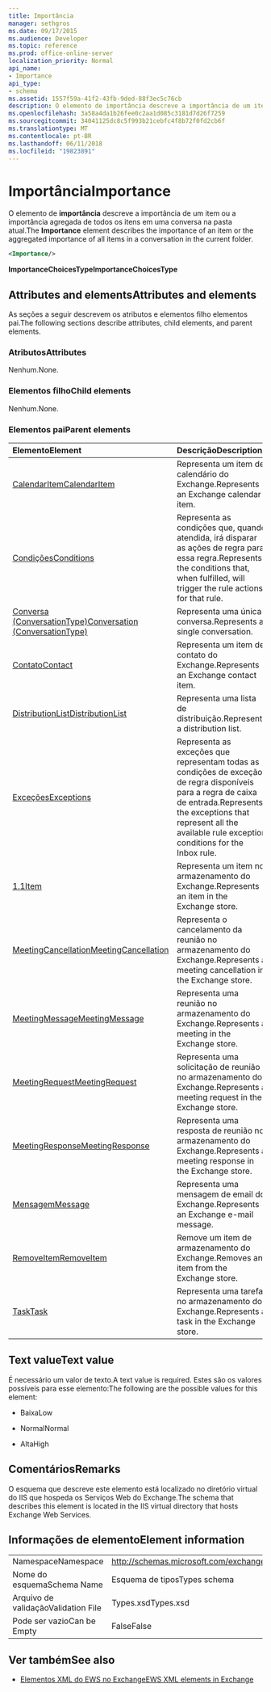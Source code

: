 ```yaml
---
title: Importância
manager: sethgros
ms.date: 09/17/2015
ms.audience: Developer
ms.topic: reference
ms.prod: office-online-server
localization_priority: Normal
api_name:
- Importance
api_type:
- schema
ms.assetid: 1557f59a-41f2-43fb-9ded-88f3ec5c76cb
description: O elemento de importância descreve a importância de um item ou a importância agregada de todos os itens em uma conversa na pasta atual.
ms.openlocfilehash: 3a58a4da1b26fee0c2aa1d085c3181d7d26f7259
ms.sourcegitcommit: 34041125dc8c5f993b21cebfc4f8b72f0fd2cb6f
ms.translationtype: MT
ms.contentlocale: pt-BR
ms.lasthandoff: 06/11/2018
ms.locfileid: "19823891"
---
```

# <a name="importance"></a><span data-ttu-id="2303b-103">Importância</span><span class="sxs-lookup"><span data-stu-id="2303b-103">Importance</span></span>

<span data-ttu-id="2303b-104">O elemento de **importância** descreve a importância de um item ou a importância agregada de todos os itens em uma conversa na pasta atual.</span><span class="sxs-lookup"><span data-stu-id="2303b-104">The **Importance** element describes the importance of an item or the aggregated importance of all items in a conversation in the current folder.</span></span> 
  
```XML
<Importance/>
```

 <span data-ttu-id="2303b-105">**ImportanceChoicesType**</span><span class="sxs-lookup"><span data-stu-id="2303b-105">**ImportanceChoicesType**</span></span>
## <a name="attributes-and-elements"></a><span data-ttu-id="2303b-106">Attributes and elements</span><span class="sxs-lookup"><span data-stu-id="2303b-106">Attributes and elements</span></span>

<span data-ttu-id="2303b-107">As seções a seguir descrevem os atributos e elementos filho elementos pai.</span><span class="sxs-lookup"><span data-stu-id="2303b-107">The following sections describe attributes, child elements, and parent elements.</span></span>
  
### <a name="attributes"></a><span data-ttu-id="2303b-108">Atributos</span><span class="sxs-lookup"><span data-stu-id="2303b-108">Attributes</span></span>

<span data-ttu-id="2303b-109">Nenhum.</span><span class="sxs-lookup"><span data-stu-id="2303b-109">None.</span></span>
  
### <a name="child-elements"></a><span data-ttu-id="2303b-110">Elementos filho</span><span class="sxs-lookup"><span data-stu-id="2303b-110">Child elements</span></span>

<span data-ttu-id="2303b-111">Nenhum.</span><span class="sxs-lookup"><span data-stu-id="2303b-111">None.</span></span>
  
### <a name="parent-elements"></a><span data-ttu-id="2303b-112">Elementos pai</span><span class="sxs-lookup"><span data-stu-id="2303b-112">Parent elements</span></span>

|<span data-ttu-id="2303b-113">**Elemento**</span><span class="sxs-lookup"><span data-stu-id="2303b-113">**Element**</span></span>|<span data-ttu-id="2303b-114">**Descrição**</span><span class="sxs-lookup"><span data-stu-id="2303b-114">**Description**</span></span>|
|:-----|:-----|
|[<span data-ttu-id="2303b-115">CalendarItem</span><span class="sxs-lookup"><span data-stu-id="2303b-115">CalendarItem</span></span>](calendaritem.md) <br/> |<span data-ttu-id="2303b-116">Representa um item de calendário do Exchange.</span><span class="sxs-lookup"><span data-stu-id="2303b-116">Represents an Exchange calendar item.</span></span>  <br/> |
|[<span data-ttu-id="2303b-117">Condições</span><span class="sxs-lookup"><span data-stu-id="2303b-117">Conditions</span></span>](conditions.md) <br/> |<span data-ttu-id="2303b-118">Representa as condições que, quando atendida, irá disparar as ações de regra para essa regra.</span><span class="sxs-lookup"><span data-stu-id="2303b-118">Represents the conditions that, when fulfilled, will trigger the rule actions for that rule.</span></span>  <br/> |
|[<span data-ttu-id="2303b-119">Conversa (ConversationType)</span><span class="sxs-lookup"><span data-stu-id="2303b-119">Conversation (ConversationType)</span></span>](conversation-conversationtype.md) <br/> |<span data-ttu-id="2303b-120">Representa uma única conversa.</span><span class="sxs-lookup"><span data-stu-id="2303b-120">Represents a single conversation.</span></span>  <br/> |
|[<span data-ttu-id="2303b-121">Contato</span><span class="sxs-lookup"><span data-stu-id="2303b-121">Contact</span></span>](contact.md) <br/> |<span data-ttu-id="2303b-122">Representa um item de contato do Exchange.</span><span class="sxs-lookup"><span data-stu-id="2303b-122">Represents an Exchange contact item.</span></span>  <br/> |
|[<span data-ttu-id="2303b-123">DistributionList</span><span class="sxs-lookup"><span data-stu-id="2303b-123">DistributionList</span></span>](distributionlist.md) <br/> |<span data-ttu-id="2303b-124">Representa uma lista de distribuição.</span><span class="sxs-lookup"><span data-stu-id="2303b-124">Represents a distribution list.</span></span>  <br/> |
|[<span data-ttu-id="2303b-125">Exceções</span><span class="sxs-lookup"><span data-stu-id="2303b-125">Exceptions</span></span>](exceptions.md) <br/> |<span data-ttu-id="2303b-126">Representa as exceções que representam todas as condições de exceção de regra disponíveis para a regra de caixa de entrada.</span><span class="sxs-lookup"><span data-stu-id="2303b-126">Represents the exceptions that represent all the available rule exception conditions for the Inbox rule.</span></span>  <br/> |
|[<span data-ttu-id="2303b-127">1.1</span><span class="sxs-lookup"><span data-stu-id="2303b-127">Item</span></span>](item.md) <br/> |<span data-ttu-id="2303b-128">Representa um item no armazenamento do Exchange.</span><span class="sxs-lookup"><span data-stu-id="2303b-128">Represents an item in the Exchange store.</span></span>  <br/> |
|[<span data-ttu-id="2303b-129">MeetingCancellation</span><span class="sxs-lookup"><span data-stu-id="2303b-129">MeetingCancellation</span></span>](meetingcancellation.md) <br/> |<span data-ttu-id="2303b-130">Representa o cancelamento da reunião no armazenamento do Exchange.</span><span class="sxs-lookup"><span data-stu-id="2303b-130">Represents a meeting cancellation in the Exchange store.</span></span>  <br/> |
|[<span data-ttu-id="2303b-131">MeetingMessage</span><span class="sxs-lookup"><span data-stu-id="2303b-131">MeetingMessage</span></span>](meetingmessage.md) <br/> |<span data-ttu-id="2303b-132">Representa uma reunião no armazenamento do Exchange.</span><span class="sxs-lookup"><span data-stu-id="2303b-132">Represents a meeting in the Exchange store.</span></span>  <br/> |
|[<span data-ttu-id="2303b-133">MeetingRequest</span><span class="sxs-lookup"><span data-stu-id="2303b-133">MeetingRequest</span></span>](meetingrequest.md) <br/> |<span data-ttu-id="2303b-134">Representa uma solicitação de reunião no armazenamento do Exchange.</span><span class="sxs-lookup"><span data-stu-id="2303b-134">Represents a meeting request in the Exchange store.</span></span>  <br/> |
|[<span data-ttu-id="2303b-135">MeetingResponse</span><span class="sxs-lookup"><span data-stu-id="2303b-135">MeetingResponse</span></span>](meetingresponse.md) <br/> |<span data-ttu-id="2303b-136">Representa uma resposta de reunião no armazenamento do Exchange.</span><span class="sxs-lookup"><span data-stu-id="2303b-136">Represents a meeting response in the Exchange store.</span></span>  <br/> |
|[<span data-ttu-id="2303b-137">Mensagem</span><span class="sxs-lookup"><span data-stu-id="2303b-137">Message</span></span>](message-ex15websvcsotherref.md) <br/> |<span data-ttu-id="2303b-138">Representa uma mensagem de email do Exchange.</span><span class="sxs-lookup"><span data-stu-id="2303b-138">Represents an Exchange e-mail message.</span></span>  <br/> |
|[<span data-ttu-id="2303b-139">RemoveItem</span><span class="sxs-lookup"><span data-stu-id="2303b-139">RemoveItem</span></span>](removeitem.md) <br/> |<span data-ttu-id="2303b-140">Remove um item de armazenamento do Exchange.</span><span class="sxs-lookup"><span data-stu-id="2303b-140">Removes an item from the Exchange store.</span></span>  <br/> |
|[<span data-ttu-id="2303b-141">Task</span><span class="sxs-lookup"><span data-stu-id="2303b-141">Task</span></span>](task.md) <br/> |<span data-ttu-id="2303b-142">Representa uma tarefa no armazenamento do Exchange.</span><span class="sxs-lookup"><span data-stu-id="2303b-142">Represents a task in the Exchange store.</span></span>  <br/> |
   
## <a name="text-value"></a><span data-ttu-id="2303b-143">Text value</span><span class="sxs-lookup"><span data-stu-id="2303b-143">Text value</span></span>

<span data-ttu-id="2303b-144">É necessário um valor de texto.</span><span class="sxs-lookup"><span data-stu-id="2303b-144">A text value is required.</span></span> <span data-ttu-id="2303b-145">Estes são os valores possíveis para esse elemento:</span><span class="sxs-lookup"><span data-stu-id="2303b-145">The following are the possible values for this element:</span></span>
  
- <span data-ttu-id="2303b-146">Baixa</span><span class="sxs-lookup"><span data-stu-id="2303b-146">Low</span></span>
    
- <span data-ttu-id="2303b-147">Normal</span><span class="sxs-lookup"><span data-stu-id="2303b-147">Normal</span></span>
    
- <span data-ttu-id="2303b-148">Alta</span><span class="sxs-lookup"><span data-stu-id="2303b-148">High</span></span>
    
## <a name="remarks"></a><span data-ttu-id="2303b-149">Comentários</span><span class="sxs-lookup"><span data-stu-id="2303b-149">Remarks</span></span>

<span data-ttu-id="2303b-150">O esquema que descreve este elemento está localizado no diretório virtual do IIS que hospeda os Serviços Web do Exchange.</span><span class="sxs-lookup"><span data-stu-id="2303b-150">The schema that describes this element is located in the IIS virtual directory that hosts Exchange Web Services.</span></span>
  
## <a name="element-information"></a><span data-ttu-id="2303b-151">Informações de elemento</span><span class="sxs-lookup"><span data-stu-id="2303b-151">Element information</span></span>

|||
|:-----|:-----|
|<span data-ttu-id="2303b-152">Namespace</span><span class="sxs-lookup"><span data-stu-id="2303b-152">Namespace</span></span>  <br/> |http://schemas.microsoft.com/exchange/services/2006/types  <br/> |
|<span data-ttu-id="2303b-153">Nome do esquema</span><span class="sxs-lookup"><span data-stu-id="2303b-153">Schema Name</span></span>  <br/> |<span data-ttu-id="2303b-154">Esquema de tipos</span><span class="sxs-lookup"><span data-stu-id="2303b-154">Types schema</span></span>  <br/> |
|<span data-ttu-id="2303b-155">Arquivo de validação</span><span class="sxs-lookup"><span data-stu-id="2303b-155">Validation File</span></span>  <br/> |<span data-ttu-id="2303b-156">Types.xsd</span><span class="sxs-lookup"><span data-stu-id="2303b-156">Types.xsd</span></span>  <br/> |
|<span data-ttu-id="2303b-157">Pode ser vazio</span><span class="sxs-lookup"><span data-stu-id="2303b-157">Can be Empty</span></span>  <br/> |<span data-ttu-id="2303b-158">False</span><span class="sxs-lookup"><span data-stu-id="2303b-158">False</span></span>  <br/> |
   
## <a name="see-also"></a><span data-ttu-id="2303b-159">Ver também</span><span class="sxs-lookup"><span data-stu-id="2303b-159">See also</span></span>



- [<span data-ttu-id="2303b-160">Elementos XML do EWS no Exchange</span><span class="sxs-lookup"><span data-stu-id="2303b-160">EWS XML elements in Exchange</span></span>](ews-xml-elements-in-exchange.md)

